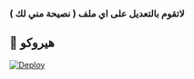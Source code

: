 ###  لاتقوم بالتعديل على اي ملف ( نصيحة مني لك )
## 💜 هيروكو

[![Deploy](https://www.herokucdn.com/deploy/button.svg)](https://heroku.com/deploy?template=https://github.com/freedomSource/Source-Freedom)
